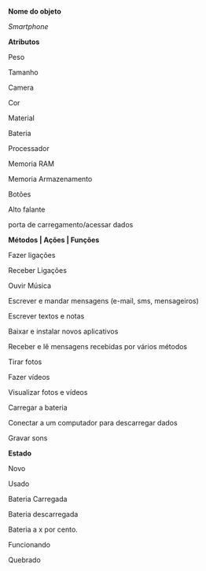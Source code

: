**Nome do objeto**

*Smartphone*

**Atributos**

Peso

Tamanho

Camera

Cor

Material

Bateria

Processador

Memoria RAM

Memoria Armazenamento

Botões

Alto falante

porta de carregamento/acessar dados

**Métodos | Ações | Funções**

Fazer ligações

Receber Ligações

Ouvir Música

Escrever e mandar mensagens (e-mail, sms, mensageiros)

Escrever textos e notas

Baixar e instalar novos aplicativos

Receber e lê mensagens recebidas por vários métodos

Tirar fotos

Fazer vídeos

Visualizar fotos e vídeos

Carregar a bateria

Conectar a um computador para descarregar dados

Gravar sons

**Estado**

Novo

Usado

Bateria Carregada

Bateria descarregada

Bateria a x por cento.

Funcionando

Quebrado

